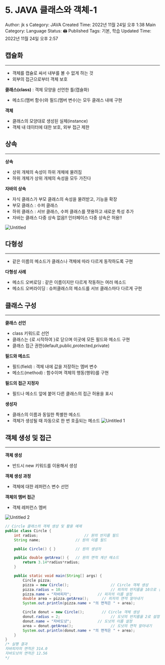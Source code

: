 # 5. JAVA 클래스와 객체-1

Author: jk s
Category: JAVA
Created Time: 2022년 11월 24일 오후 1:38
Main Category: Language
Status: 🖨 Published
Tags: 기본, 학습
Updated Time: 2022년 11월 24일 오후 2:57

## 캡슐화

---

- 객체를 캡슐로 싸서 내부를 볼 수 없게 하는 것
- 외부의 접근으로부터 객체 보호

**클래스(class)** : 객체 모양을 선언한 틀(캡슐화)

- 메소드(멤버 함수)와 필드(멤버 변수)는 모두 클래스 내에 구현

**객체**

- 클래스의 모양대로 생성된 실체(instance)
- 객체 내 데이터에 대한 보호, 외부 접근 제한

## 상속

---

**상속**

- 상위 개체의 속성이 하위 개체에 물려짐
- 하위 개체가 상위 개체의 속성을 모두 가진다

**자바의 상속**

- 자식 클래스가 부모 클래스의 속성을 물려받고, 기능을 확장
- 부모 클래스 : 수퍼 클래스
- 하위 클래스 : 서브 클래스, 수퍼 클래스를 잿용하고 새로운 특성 추가
- 자바는 클래스 다중 상속 없음!! 인터페이스 다중 상속은 허용!!

![Untitled](https://user-images.githubusercontent.com/114375741/203718607-b320f7bc-d739-4d83-80d9-e1ffadefb0ca.png)


## 다형성

---

- 같은 이름의 메소드가 클래스나 객체에 따라 다르게 동작하도록 구현

**다형성 사례**

- 메소드 오버로딩 : 같은 이름이지만 다르게 작동하는 여러 메소드
- 메소드 오버라이딩 : 슈퍼클래스의 메소드를 서브 클래스마다 다르게 구현

## 클래스 구성

---

**클래스 선언**

- class 키워드로 선언
- 클래스는 {로 시작하여 }로 닫으며 이곳에 모든 필드와 메소드 구현
- 클래스 접근 권한(default,public,protected,private)

**필드와 메소드**

- 필드(field) : 객체 내에 값을 저장하는 멤버 변수
- 메소드(method) : 함수이며 객체의 행동(행위)를 구현

**필드의 접근 지정자**

- 필드나 메소드 앞에 붙어 다른 클래스의 접근 허용을 표시

**생성자**

- 클래스의 이름과 동일한 특별한 메소드
- 객체가 생성될 때 자동으로 한 번 호출되는 메소드
![Untitled 1](https://user-images.githubusercontent.com/114375741/203718598-b0381752-3ef4-4b6e-b256-5379bba512c1.png)

## 객체 생성 및 접근

---

**객체 생성**

- 반드시 new 키워드를 이용해서 생성

**객체 생성 과정**

- 객체에 대한 레퍼런스 변수 선언

**객체의 멤버 접근**

- 객체 레퍼런스 멤버


![Untitled 2](https://user-images.githubusercontent.com/114375741/203718605-4a613bf2-94ce-43c8-b7e4-80e3f5167d7c.png)

```java
// Circle 클래스의 객체 생성 및 활용 예제
public class Circle {
	int radius; 					// 원의 반지름 필드
	String name; 				// 원의 이름 필드

	public Circle() { }			// 원의 생성자

	public double getArea() { 	// 원의 면적 계산 메소드
		return 3.14*radius*radius;
	}

	public static void main(String[] args) {
		Circle pizza; 
		pizza = new Circle(); 					// Circle 객체 생성
		pizza.radius = 10; 						// 피자의 반지름을 10으로 설정
		pizza.name = "자바피자"; 			// 피자의 이름 설정
		double area = pizza.getArea(); 		// 피자의 면적 알아내기
		System.out.println(pizza.name + "의 면적은 " + area);

		Circle donut = new Circle(); 		// Circle 객체 생성
		donut.radius = 2; 						// 도넛의 반지름을 2로 설정
		donut.name = "자바도넛"; 			// 도넛의 이름 설정
		area = donut.getArea(); 				// 도넛의 면적 알아내기
		System.out.println(donut.name + "의 면적은 " + area);
	}
}
/* 실행 결과
자바피자의 면적은 314.0
자바도넛의 면적은 12.56
*/
```
